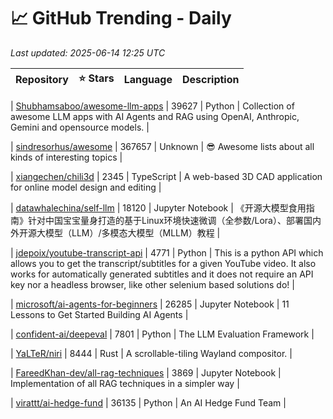 # 📈 GitHub Trending - Daily

_Last updated: 2025-06-14 12:25 UTC_

| Repository | ⭐ Stars | Language | Description |
|------------|--------:|----------|-------------|

| [Shubhamsaboo/awesome-llm-apps](https://github.com/Shubhamsaboo/awesome-llm-apps) | 39627 | Python | Collection of awesome LLM apps with AI Agents and RAG using OpenAI, Anthropic, Gemini and opensource models. |

| [sindresorhus/awesome](https://github.com/sindresorhus/awesome) | 367657 | Unknown | 😎 Awesome lists about all kinds of interesting topics |

| [xiangechen/chili3d](https://github.com/xiangechen/chili3d) | 2345 | TypeScript | A web-based 3D CAD application for online model design and editing |

| [datawhalechina/self-llm](https://github.com/datawhalechina/self-llm) | 18120 | Jupyter Notebook | 《开源大模型食用指南》针对中国宝宝量身打造的基于Linux环境快速微调（全参数/Lora）、部署国内外开源大模型（LLM）/多模态大模型（MLLM）教程 |

| [jdepoix/youtube-transcript-api](https://github.com/jdepoix/youtube-transcript-api) | 4771 | Python | This is a python API which allows you to get the transcript/subtitles for a given YouTube video. It also works for automatically generated subtitles and it does not require an API key nor a headless browser, like other selenium based solutions do! |

| [microsoft/ai-agents-for-beginners](https://github.com/microsoft/ai-agents-for-beginners) | 26285 | Jupyter Notebook | 11 Lessons to Get Started Building AI Agents |

| [confident-ai/deepeval](https://github.com/confident-ai/deepeval) | 7801 | Python | The LLM Evaluation Framework |

| [YaLTeR/niri](https://github.com/YaLTeR/niri) | 8444 | Rust | A scrollable-tiling Wayland compositor. |

| [FareedKhan-dev/all-rag-techniques](https://github.com/FareedKhan-dev/all-rag-techniques) | 3869 | Jupyter Notebook | Implementation of all RAG techniques in a simpler way |

| [virattt/ai-hedge-fund](https://github.com/virattt/ai-hedge-fund) | 36135 | Python | An AI Hedge Fund Team |
